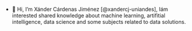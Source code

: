 - 👋 Hi, I’m Xánder Cárdenas Jiménez [@xandercj-uniandes], Iám interested shared knowledge about machine learning, artifitial intelligence, data science and some subjects related to data solutions. 

<!---
xandercj-uniandes/xandercj-uniandes is a ✨ special ✨ repository because its `README.md` (this file) appears on your GitHub profile.
You can click the Preview link to take a look at your changes.
--->
